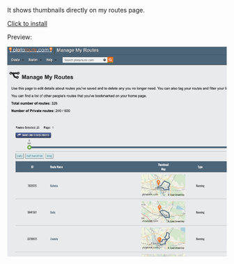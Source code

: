 It shows thumbnails directly on my routes page.

[Click to install](https://github.com/bogdal/userscripts/raw/master/plotaroute-myroutes-thumbnails/plotaroute_myroutes_thumbnails.user.js)

Preview:

![Thumbnails](https://github.com/bogdal/userscripts/raw/master/plotaroute-myroutes-thumbnails/screenshot.png "Thumbnails")
